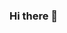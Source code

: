 ### Hi there 👋

<!--
**Kelvxn/Kelvxn** is a ✨ _special_ ✨ repository because its `README.md` (this file) appears on your GitHub profile.

Here are some ideas to get you started:

- 🔭 I’m currently working on random mini Django projects ...
- 🌱 I’m currently learning Django and Django Rest framework, JavaScript and Node.js ...
- 👬 I’m looking to collaborate on any Django project idea...

- 💬 Ask me about anything Django related...
- 📫 How to reach me: akpulukelvin@gmail.com...
- 😄 Pronouns: He/Him
- ⚡ Fun fact: 
-->
